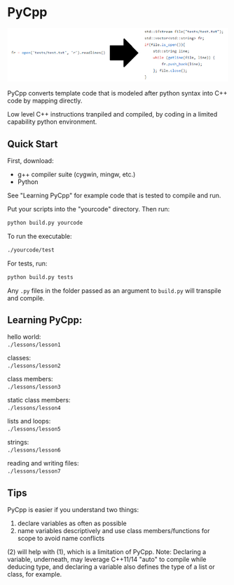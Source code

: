 
# PyCpp

![Transpiling](https://github.com/jalbalah/PyCpp/blob/master/pics/transpile.PNG)

PyCpp converts template code that is modeled 
after python syntax into C++ code by mapping directly.

Low level C++ instructions tranpiled and compiled, by coding in a 
limited capability python environment. 

## Quick Start

First, download:
- g++ compiler suite (cygwin, mingw, etc.)
- Python

See "Learning PyCpp" for example code that is tested to compile
and run.

Put your scripts into the "yourcode" directory. 
Then run:
```bash
python build.py yourcode
``` 
To run the executable:
```bash
./yourcode/test
```

For tests, run:
```bash
python build.py tests
```

Any `.py` files in the folder passed as an argument to 
`build.py` will transpile and compile.

## Learning PyCpp:

hello world:  
`./lessons/lesson1`

classes:  
`./lessons/lesson2`

class members:  
`./lessons/lesson3`

static class members:  
`./lessons/lesson4`

lists and loops:  
`./lessons/lesson5`

strings:  
`./lessons/lesson6`

reading and writing files:  
`./lessons/lesson7`

## Tips
PyCpp is easier if you understand two things:
1. declare variables as often as possible
2. name variables descriptively and use class members/functions for scope to avoid name conflicts

(2) will help with (1), which is a limitation of PyCpp.
Note: Declaring a variable, underneath, may leverage 
C++11/14 "auto" to compile while deducing type, and 
declaring a variable also defines the type of a list
or class, for example.   
